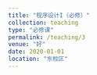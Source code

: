 ```yaml
---
title: "程序设计I（必修）"
collection: teaching
type: "必修课"
permalink: /teaching/3
venue: "好"
date: 2020-01-01
location: "东校区"
---
```




